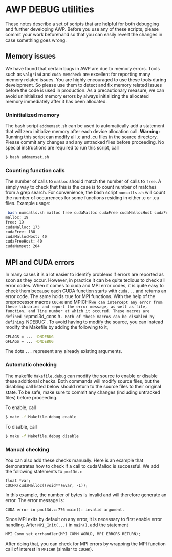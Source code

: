 # AWP DEBUG utilities
These notes describe a set of scripts that are helpful for both debugging and further
developing AWP. Before you use any of these scripts, please commit your work beforehand so
that you can easily revert the changes in case something goes wrong.

## Memory issues
We have found that certain bugs in AWP are due to memory errors. Tools such as `valgrind`
and `cuda-memcheck` are excellent for reporting many memory related issues. You are highly
encouraged to use these tools during development. So please use them to detect and fix
memory related issues before the code is used in production. As a precautionary measure,
we can avoid uninitialized memory errors by always initializing the allocated memory
immediately after it has been allocated.

### Uninitialized memory
The bash script `addmemset.sh` can be used to automatically add a statement that will
zero initialize memory after each device allocation call. **Warning:** Running this
script can modify all .c and .cu files in the source directory. Please commit any changes
and any untracked files before proceeding. No special instructions are required to run
this script, call
```bash
$ bash addmemset.sh
```

### Counting function calls
The number of calls to `malloc` should match the number of calls to `free`.  A simply way
to check that this is the case is to count number of matches from a grep search. For
convenience, the bash script `numcalls.sh` will count the number of occurrences for some
functions residing in either .c or .cu files. Example usage:
```bash
 bash numcalls.sh malloc free cudaMalloc cudaFree cudaMallocHost cudaFreeHost cudaMemset
malloc: 19
free: 19
cudaMalloc: 173
cudaFree: 188
cudaMallocHost: 40
cudaFreeHost: 40
cudaMemset: 204
```

## MPI and CUDA errors
In many cases it is a lot easier to identify problems if errors are reported as soon as
they occur. However, in practice it can be quite tedious to check all error codes. When
it comes to cuda and MPI error codes, it is quite easy to check them because each CUDA
function starts with `cuda...` and returns an error code. The same holds true for MPI
functions. With the help of the preprocessor macros `CUCHK` and MPICHK` we can intercept
any error from these libraries and report the error message, as well as file, function,
and line number at which it occured. These macros are defined in `pmcl3d_cons.h`. Both of
these macros can be disabled by defining `NDEBUG`. To avoid having to modify the source,
you can instead modify the Makefile by adding the following to it,
```bash
CFLAGS = ... -DNDEBUG
GFLAGS = ... -DNDEBUG
```
The dots `...` represent any already existing arguments.


### Automatic checking
The
makefile `Makefile.debug` can modify the source to enable or disable these additional
checks. Both commands will modify source files, but the disabling call listed below should return to the
source files to their original state. To be safe, make sure to commit any changes
(including untracked files) before proceeding.

To enable, call
```bash
$ make -f Makefile.debug enable
```
To disable, call
```bash
$ make -f Makefile.debug disable
```

### Manual checking
You can also add these checks manually. Here is an example that demonstrates how to check
if a call to cudaMalloc is successful. We add the following statements to `pmcl3d.c`
```
float *var;
CUCHK(cudaMalloc((void**)&var, -1));
```

In this example, the number of bytes is invalid and will therefore generate an error. The
error message is:
```
CUDA error in pmcl3d.c:776 main(): invalid argument.
```

Since MPI exits by default on any error, it is necessary to first enable error handling.
After `MPI_Init(...)` in `main()`, add the statement
```
MPI_Comm_set_errhandler(MPI_COMM_WORLD, MPI_ERRORS_RETURN);
```
After doing that, you can check for MPI errors by wrapping the MPI function call of
interest in `MPICHK` (similar to `CUCHK`).






